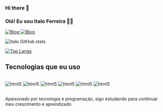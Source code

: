 ### Hi there 👋

### Olá! Eu sou Italo Ferreira ✋🏽

[![Blog](https://img.shields.io/badge/Instagram-E4405F?style=for-the-badge&logo=instagram&logoColor=white)](https://www.instagram.com/ittalo_frr/)
[![Blog](https://img.shields.io/badge/LinkedIn-0077B5?style=for-the-badge&logo=linkedin&logoColor=white)](https://www.linkedin.com/in/italo-ferreira-133996272/)

![Italo GitHub stats](https://github-readme-stats.vercel.app/api?username=ItaloFerreira21&show_icons=true&theme=tokyonight)

[![Top Langs](https://github-readme-stats.vercel.app/api/top-langs/?username=ItaloFerreira21)](https://github.com/anuraghazra/github-readme-stats)

## Tecnologias que eu uso 
<div style="display: inline_block"><br/>
    <img aling="center" alt="html5" src="https://img.shields.io/badge/HTML5-E34F26?style=for-the-badge&logo=html5&logoColor=white">
    <img aling="center" alt="html5" src="https://img.shields.io/badge/CSS3-1572B6?style=for-the-badge&logo=css3&logoColor=white">
    <img aling="center" alt="html5" src="https://img.shields.io/badge/JavaScript-F7DF1E?style=for-the-badge&logo=javascript&logoColor=black">
    <img aling="center" alt="html5" src="https://img.shields.io/badge/Python-14354C?style=for-the-badge&logo=python&logoColor=white">
    <img aling="center" alt="html5" src="https://img.shields.io/badge/MySQL-00000F?style=for-the-badge&logo=mysql&logoColor=white">
    <img aling="center" alt="html5" src="https://img.shields.io/badge/React-20232A?style=for-the-badge&logo=react&logoColor=61DAFB">
    
</div><br/>

Apaixonado por tecnologia e programação, sigo estudando para continuar meu crescimento e aprendizado.
